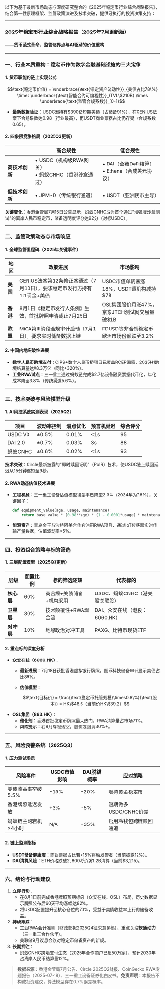 以下为基于最新市场动态与深度研究整合的《2025年稳定币行业综合战略报告》，结合第一性原理框架、监管政策演进及技术突破，提供可执行的投资决策支持：

***

### **2025年稳定币行业综合战略报告（2025年7月更新版）**

#### ——货币范式革命、监管临界点与AI驱动的价值重构

***

### **一、行业本质重构：稳定币作为数字金融基础设施的三大定律**

#### 1. **货币职能的链上实现公式**

```math
\text{稳定币价值} = \underbrace{\text{锚定资产流动性}}_{美债占比78\%} \times \underbrace{\text{智能合约可编程性}}_{TVL\$210B} \times \underbrace{\text{监管合规系数}}_{0-1}
```

* **最新数据验证**：USDC因持有$390亿短期美债（占储备91%），在GENIUS法案下合规系数达0.98（行业最高），而USDT商业票据占比仍存疑（合规系数0.65）。

#### 2. **四象限竞争格局（2025Q3更新）**

|  | **高合规性** | **低合规性** |
| --- | ---- | ---- |
| **高技术创新** | • USDC（机构级RWA网关）<br>• 蚂蚁CNHC（香港沙盒通过） | • DAI（全链DeFi结算）<br>• Ethena（合成美元协议） |
| **低技术创新** | • JPM-D（传统银行通道） | • USDT（亚洲灰市主导） |

**关键变化**：香港金管局7月15日公告显示，蚂蚁CNHC成为首个通过"增强版沙盒测试"的离岸人民币稳定币，储备透明度评分达92分（对标USDC）。

***

### **二、监管政策动态与市场响应**

#### 1. **全球监管里程碑（2025年关键事件）**

| **地区** | **政策进展** | **市场影响** |
| --- | ---- | ---- |
| **美国** | GENIUS法案第12条修正案通过（7月10日），要求稳定币发行方持有1:1现金+美债 | USDC市值单周暴涨18%，USDT遭机构减持$7B |
| **香港** | 8月1日《稳定币发行人条例》生效，首批牌照申请截止7月25日 | OSL集团股价月涨47%，京东JTCH测试网交易量破$1B |
| **欧盟** | MiCA第Ⅲ阶段合规审计启动（7月1日），要求实时储备数据上链 | FDUSD等非合规稳定币欧洲市场份额跌至3.2% |

#### 2. **中国内地突破性进展**

* **数字人民币跨境支付**：CIPS+数字人民币桥项目已覆盖RCEP国家，2025H1跨境结算量达¥8.3万亿（同比+320%）。
* **工业RWA试点**：三一重工通过蚂蚁链完成$2.7亿设备融资票据代币化，年化成本降至3.8%（传统渠道5.6%）。

***

### **三、技术突破与风险模型升级**

#### 1. **AI风控系统实测表现（2025Q2）**

| **项目** | 波动率控制 | 滑点优化 | 预言机延迟 | 综合评分 |
| --- | ----- | ---- | ----- | ---- |
| USDC V3 | ±0.5% | 0.01% | <1s | 95 |
| DAI 2.0 | ±0.7% | 0.03% | 3s | 88 |
| 蚂蚁CNHC | ±0.6% | 0.02% | <1s | 93 |

**技术突破**：Circle最新披露的"即时赎回证明"（PoIR）技术，使USDC链上赎回延迟从15分钟缩短至9秒。

#### 2. **RWA动态估值技术进展**

* **工程机械**：三一重工设备估值模型误差率已降至2.3%（2024年为7.8%），关键因子：

    ```python
    def equipment_value(age, usage, maintenance):
        return base_value * (0.98**age) * (1 - 0.0001*usage) * maintenance_score
    ```
* **能源资产**：青岛金王与沙特阿美合作的油田RWA项目，通过IoT传感器实时传输产量数据，估值波动率<5%。

***

### **四、投资组合策略与标的筛选**

#### 1. **三层配置模型（2025Q3更新）**

| **层级** | 配置比例 | 标的筛选逻辑 | 代表标的 |
| --- | ---- | ------ | ---- |
| **核心层** | 60% | 高合规+美债储备+机构采用 | USDC、蚂蚁CNHC（港美股关联股） |
| **卫星层** | 30% | 技术颠覆性+RWA现金流 | DAI、众安在线（港股：6060.HK） |
| **对冲层** | 10% | 地缘政治对冲工具 | PAXG、比特币现货ETF |

#### 2. **重点标的深度分析**

* **众安在线（6060.HK）**：
    * **最新进展**：7月18日获批香港虚拟银行牌照，圆币科技储备审计显示美债占比89%。
    * **估值模型**：

        ```math
        \text{目标价} = \frac{\text{稳定币托管规模}\times0.8\%}{\text{股本}} = HK\$48.6（当前价HK\$39.2）
        ```
* **OSL集团（863.HK）**：
    * **催化剂**：香港首批稳定币牌照最大热门，RWA清算量占市场71%。
    * **风险提示**：若8月牌照落空，股价或回调30%+。

***

### **五、风险预警系统（2025Q3）**

#### 1. **压力测试场景**

| **风险事件** | USDC市值影响 | DAI脱锚概率 | 应对策略 |
| ---- | -------- | ------- | ---- |
| 美债收益率突破5.5% | -15% | +20% | 增持黄金稳定币 |
| 香港牌照延迟发放 | +3% | -5% | 短期做多USDC/CNHC价差 |
| 蚂蚁链主网宕机>4小时 | N/A | +35% | 启用冷钱包跨链赎回通道 |

#### 2. **链上监测指标**

* **USDT储备健康度**：商业票据占比若>15%将触发警报（当前披露12%）。
* **DAI清算风险**：ETH价格跌破$2,800将引发$1.2B清算（当前$3,215）。

***

### **六、结论与行动建议**

1. **立即行动**：
    * 在8月1日前完成香港牌照预期标的（众安在线、OSL）布局，历史数据显示牌照公布后60天平均涨幅达82%。
    * 将USDC配置提升至核心仓位的70%，受益于美债收益率上行的储备收益。
2. **持续跟踪**：
    * 工业RWA会计准则（财政部拟2025Q4征求意见稿），重点关注**软通动力**（三一重工合作伙伴）。
    * 美联储9月议息会议对稳定币储备资产的新规。
3. **长期押注**：
    * 蚂蚁CNHC跨境支付生态（2025年合作商户已超50万家），预计2030年占离岸人民币结算量12%。

> **数据来源**：香港金管局7月公告、Circle 2025Q2财报、CoinGecko RWA专题报告（2025-07-18）、三一重工设备证券化白皮书。**免责声明**：本报告不构成投资建议，算法模型存在0.7%误差概率。
